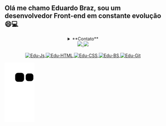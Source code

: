 ## Olá me chamo Eduardo Braz, sou um desenvolvedor Front-end em constante evolução 😄💻

<details align="center"><br>
  <summary> **Contato** </summary>
  texto oculto
</details>

<div align="center">
  <a href="https://github.com/EduardoBraz1">
  <img height="180em" src="https://github-readme-stats.vercel.app/api?username=EduardoBraz1&show_icons=true&theme=vue-dark&include_all_commits=true&count_private=true"/>
  <img height="180em" src="https://github-readme-stats.vercel.app/api/top-langs/?username=EduardoBraz1&layout=compact&langs_count=7&theme=vue-dark"/>
</div>
  
 <div align="center" style="display: inline_block"><br>
  <img align="center" alt="Edu-Js" height="30" width="40" src="https://cdn.jsdelivr.net/gh/devicons/devicon/icons/javascript/javascript-original.svg"/>
  <img align="center" alt="Edu-HTML" height="30" width="40" src="https://cdn.jsdelivr.net/gh/devicons/devicon/icons/html5/html5-original.svg"/>
  <img align="center" alt="Edu-CSS" height="30" width="40" src="https://cdn.jsdelivr.net/gh/devicons/devicon/icons/css3/css3-original.svg"/>
  <img align="center" alt="Edu-BS" height="30" width="40" src="https://cdn.jsdelivr.net/gh/devicons/devicon/icons/bootstrap/bootstrap-original.svg" />
  <img align="center" alt="Edu-Git" height="30" width="40" src="https://cdn.jsdelivr.net/gh/devicons/devicon/icons/git/git-original.svg" />  
</div>
  

  ![snake gif](https://github.com/EduardoBraz1/EduardoBraz1/blob/output/github-contribution-grid-snake.svg)
